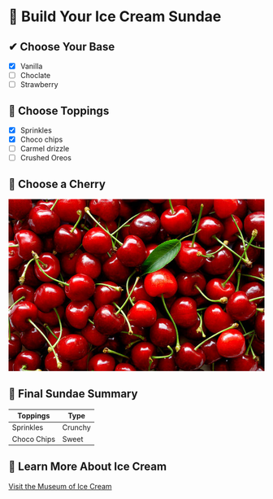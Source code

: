 # 🍨 Build Your Ice Cream Sundae

## ✔ Choose Your Base
- [x] Vanilla
- [ ] Choclate
- [ ] Strawberry

## 🍬 Choose Toppings
- [x] Sprinkles
- [x] Choco chips
- [ ] Carmel drizzle
- [ ] Crushed Oreos
  
## 🍒 Choose a Cherry
![Cherry](istockphoto-172315512-612x612.jpg)

## 📃 Final Sundae Summary

| Toppings           | Type            |
|--------------------|-----------------|
| Sprinkles          | Crunchy         |
| Choco Chips        | Sweet           |

## 🔗 Learn More About Ice Cream
[Visit the Museum of Ice Cream](https://www.museumoficecream.com/)